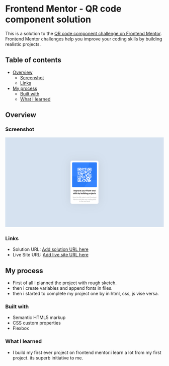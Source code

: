 # Frontend Mentor - QR code component solution

This is a solution to the [QR code component challenge on Frontend Mentor](https://www.frontendmentor.io/challenges/qr-code-component-iux_sIO_H). Frontend Mentor challenges help you improve your coding skills by building realistic projects. 

## Table of contents

- [Overview](#overview)
  - [Screenshot](#screenshot)
  - [Links](#links)
- [My process](#my-process)
  - [Built with](#built-with)
  - [What I learned](#what-i-learned)

## Overview

### Screenshot

![](./screenshot.png)

### Links

- Solution URL: [Add solution URL here](https://your-solution-url.com)
- Live Site URL: [Add live site URL here](https://your-live-site-url.com)

## My process
  - First of all i planned the project with rough sketch.
  - then i create variables and append fonts in files.
  - then i started to complete my project one by in html, css, js vise versa.

### Built with

- Semantic HTML5 markup
- CSS custom properties
- Flexbox

### What I learned
- I build my first ever project on frontend mentor.i learn a lot from my first project. its superb initiative to me.

